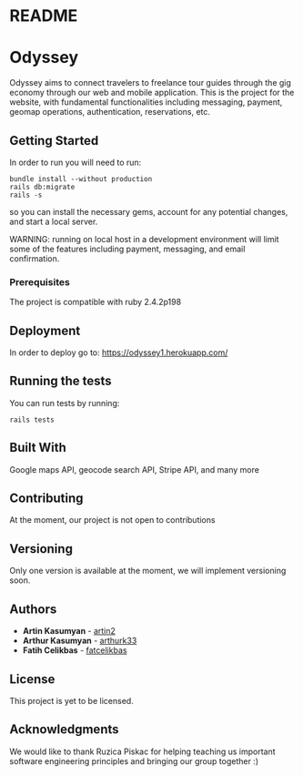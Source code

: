 # README

# Odyssey

Odyssey aims to connect travelers to freelance tour guides through the gig economy through
our web and mobile application. This is the project for the website, with fundamental 
functionalities including messaging, payment, geomap operations, authentication, reservations,
etc.

## Getting Started

In order to run you will need to run: 

```
bundle install --without production
rails db:migrate
rails -s
```
so you can install the necessary gems, account for any potential changes, 
and start a local server. 

WARNING: running on local host in a development environment will limit 
some of the features including payment, messaging, and email confirmation.

### Prerequisites

The project is compatible with ruby 2.4.2p198

## Deployment

In order to deploy go to: https://odyssey1.herokuapp.com/

## Running the tests

You can run tests by running: 

```
rails tests
```

## Built With

Google maps API, 
geocode search API, 
Stripe API, 
and many more

## Contributing

At the moment, our project is not open to contributions

## Versioning

Only one version is available at the moment, we will implement versioning soon.

## Authors

* **Artin Kasumyan** - [artin2](https://github.com/artin2)
* **Arthur Kasumyan** - [arthurk33](https://github.com/arthurk33)
* **Fatih Celikbas** - [fatcelikbas](https://github.com/fatcelikbas)

## License

This project is yet to be licensed.

## Acknowledgments

We would like to thank Ruzica Piskac
for helping teaching us important software
engineering principles and bringing our group
together :)
